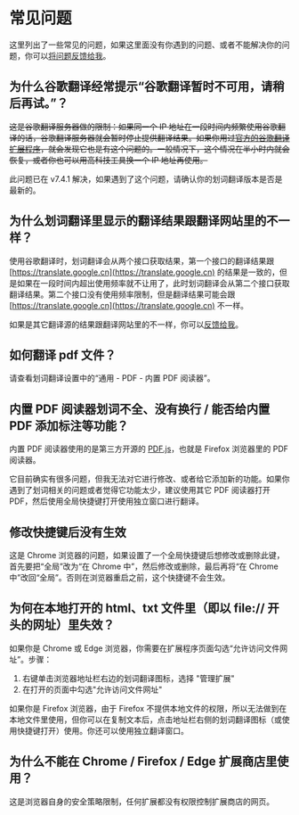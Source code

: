 # 常见问题

这里列出了一些常见的问题，如果这里面没有你遇到的问题、或者不能解决你的问题，你可以[将问题反馈给我](./issues.html)。

## 为什么谷歌翻译经常提示“谷歌翻译暂时不可用，请稍后再试。”？

~~这是谷歌翻译服务器做的限制：如果同一个 IP 地址在一段时间内频繁使用谷歌翻译的话，谷歌翻译服务器就会暂时停止提供翻译结果。如果你用过[官方的谷歌翻译扩展程序](https://chrome.google.com/webstore/detail/aapbdbdomjkkjkaonfhkkikfgjllcleb)，就会发现它也是有这个问题的。一般情况下，这个情况在半小时内就会恢复，或者你也可以用高科技工具换一个 IP 地址再使用。~~

此问题已在 v7.4.1 解决，如果遇到了这个问题，请确认你的划词翻译版本是否是最新的。

## 为什么划词翻译里显示的翻译结果跟翻译网站里的不一样？

使用谷歌翻译时，划词翻译会从两个接口获取结果，第一个接口的翻译结果跟 [https://translate.google.cn](https://translate.google.cn) 的结果是一致的，但是如果在一段时间内超出使用频率就不让用了，此时划词翻译会从第二个接口获取翻译结果。第二个接口没有使用频率限制，但是翻译结果可能会跟 [https://translate.google.cn](https://translate.google.cn) 不一样。

如果是其它翻译源的结果跟翻译网站里的不一样，你可以[反馈给我](issues.md)。

## 如何翻译 pdf 文件？

请查看划词翻译设置中的“通用 - PDF - 内置 PDF 阅读器”。

## 内置 PDF 阅读器划词不全、没有换行 / 能否给内置 PDF 添加标注等功能？

内置 PDF 阅读器使用的是第三方开源的 [PDF.js](https://mozilla.github.io/pdf.js/)，也就是 Firefox 浏览器里的 PDF 阅读器。

它目前确实有很多问题，但我无法对它进行修改、或者给它添加新的功能。如果你遇到了划词相关的问题或者觉得它功能太少，建议使用其它 PDF 阅读器打开 PDF，然后使用全局快捷键打开使用独立窗口进行翻译。

## 修改快捷键后没有生效

这是 Chrome 浏览器的问题，如果设置了一个全局快捷键后想修改或删除此键，首先要把“全局”改为“在 Chrome 中”，然后修改或删除，最后再将“在 Chrome 中”改回“全局”。否则在浏览器重启之前，这个快捷键不会生效。

## 为何在本地打开的 html、txt 文件里（即以 file:// 开头的网址）里失效？

如果你是 Chrome 或 Edge 浏览器，你需要在扩展程序页面勾选“允许访问文件网址”。步骤：

1. 右键单击浏览器地址栏右边的划词翻译图标，选择 "管理扩展"
2. 在打开的页面中勾选"允许访问文件网址"

如果你是 Firefox 浏览器，由于 Firefox 不提供本地文件的权限，所以无法做到在本地文件里使用，但你可以在复制文本后，点击地址栏右侧的划词翻译图标（或使用快捷键打开）使用。你还可以使用独立翻译窗口。

## 为什么不能在 Chrome / Firefox / Edge 扩展商店里使用？

这是浏览器自身的安全策略限制，任何扩展都没有权限控制扩展商店的网页。
